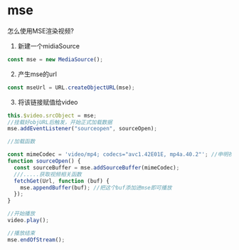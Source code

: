 # mse

怎么使用MSE渲染视频?

1. 新建一个midiaSource

```js
const mse = new MediaSource();
```

2. 产生mse的url

```js
const mseUrl = URL.createObjectURL(mse);
```

3. 将该链接赋值给video

```js
this.$video.srcObject = mse;
//挂载好objURL后触发，开始正式加载数据
mse.addEventListener("sourceopen", sourceOpen);

//加载函数

const mimeCodec = 'video/mp4; codecs="avc1.42E01E, mp4a.40.2"'; //申明视频属性
function sourceOpen() {
  const sourceBuffer = mse.addSourceBuffer(mimeCodec);
  ///.....获取视频相关函数
  fetchGet(Url, function (buf) {
    mse.appendBuffer(buf); //把这个buf添加进mse即可播放
  });
}

//开始播放
video.play();

//播放结束
mse.endOfStream();
```
